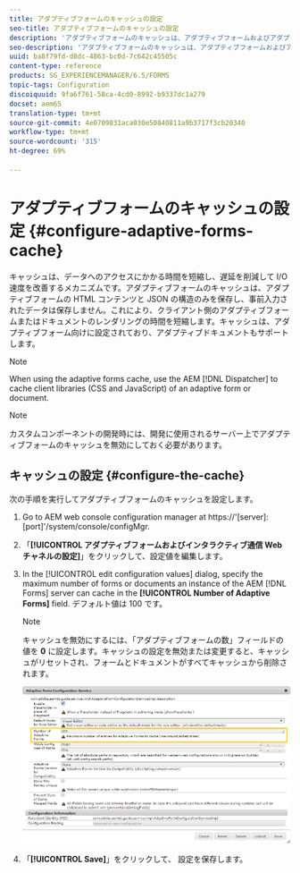```yaml
---
title: アダプティブフォームのキャッシュの設定
seo-title: アダプティブフォームのキャッシュの設定
description: 'アダプティブフォームのキャッシュは、アダプティブフォームおよびアダプティブドキュメント向けに設計されています。これは、クライアント側のアダプティブフォームまたはドキュメントのレンダリングの時間を短縮する目的で、アダプティブフォームとアダプティブドキュメントをキャッシュします。 '
seo-description: 'アダプティブフォームのキャッシュは、アダプティブフォームおよびアダプティブドキュメント向けに設計されています。これは、クライアント側のアダプティブフォームまたはドキュメントのレンダリングの時間を短縮する目的で、アダプティブフォームとアダプティブドキュメントをキャッシュします。 '
uuid: ba8f79fd-d8dc-4863-bc0d-7c642c45505c
content-type: reference
products: SG_EXPERIENCEMANAGER/6.5/FORMS
topic-tags: Configuration
discoiquuid: 9fa6f761-58ca-4cd0-8992-b9337dc1a279
docset: aem65
translation-type: tm+mt
source-git-commit: 4e0709031aca030e50840811a9b3717f3cb20340
workflow-type: tm+mt
source-wordcount: '315'
ht-degree: 69%

---
```



# アダプティブフォームのキャッシュの設定 {#configure-adaptive-forms-cache}

キャッシュは、データへのアクセスにかかる時間を短縮し、遅延を削減して I/O 速度を改善するメカニズムです。アダプティブフォームのキャッシュは、アダプティブフォームの HTML コンテンツと JSON の構造のみを保存し、事前入力されたデータは保存しません。これにより、クライアント側のアダプティブフォームまたはドキュメントのレンダリングの時間を短縮します。キャッシュは、アダプティブフォーム向けに設定されており、アダプティブドキュメントもサポートします。 

>[!NOTE]
>
>When using the adaptive forms cache, use the AEM [!DNL Dispatcher] to cache client libraries (CSS and JavaScript) of an adaptive form or document.

>[!NOTE]
>
>カスタムコンポーネントの開発時には、開発に使用されるサーバー上でアダプティブフォームのキャッシュを無効にしておく必要があります。

## キャッシュの設定 {#configure-the-cache}

次の手順を実行してアダプティブフォームのキャッシュを設定します。

1. Go to AEM web console configuration manager at https://&#39;[server]:[port]&#39;/system/console/configMgr.
1. 「**[!UICONTROL アダプティブフォームおよびインタラクティブ通信 Web チャネルの設定]**」をクリックして、設定値を編集します。
1. In the [!UICONTROL edit configuration values] dialog, specify the maximum number of forms or documents an instance of the AEM [!DNL Forms] server can cache in the **[!UICONTROL Number of Adaptive Forms]** field. デフォルト値は 100 です。

   >[!NOTE]
   >
   >キャッシュを無効にするには、「アダプティブフォームの数」フィールドの値を **0** に設定します。キャッシュの設定を無効または変更すると、キャッシュがリセットされ、フォームとドキュメントがすべてキャッシュから削除されます。

   ![アダプティブフォームの HTML キャッシュの設定ダイアログ](assets/cache-configuration-edit.png)

1. 「**[!UICONTROL Save]**」をクリックして、 設定を保存します。
